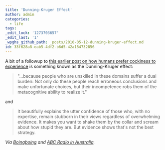```yaml
---
title: 'Dunning-Kruger Effect'
author: admin
categories:
  - life
tags: 
_edit_lock: '1273703657'
_edit_last: '1'
_wpghs_github_path: _posts/2010-05-12-dunning-kruger-effect.md
id: 33f628a8-eab5-4df2-b6d5-42a184732856
---
```

<p>A bit of a followup to <a href="https://chrisenns.com/2009/08/01/humans-prefer-cockiness-to-experience/">this earlier post on how humans prefer cockiness to experience</a> is something known as the Dunning-Kruger effect:</p>
<blockquote><p>"...because people who are unskilled in these domains suffer a dual burden: Not only do these people reach erroneous conclusions and make unfortunate choices, but their incompetence robs them of the metacognitive ability to realize it."</p></blockquote>
<p>and</p>
<blockquote><p>It beautifully explains the utter confidence of those who, with no expertise, remain stubborn in their views regardless of overwhelming evidence. It makes you want to shake them by the collar and scream about how stupid they are. But evidence shows that's not the best strategy.</p></blockquote>
<p><em>Via <a href="http://www.boingboing.net/2010/05/12/confident-dumb-peopl.html">Boingboing</a> and <a href="http://www.abc.net.au/rn/scienceshow/stories/2010/2893602.htm">ABC Radio in Australia</a>.</em></p>
